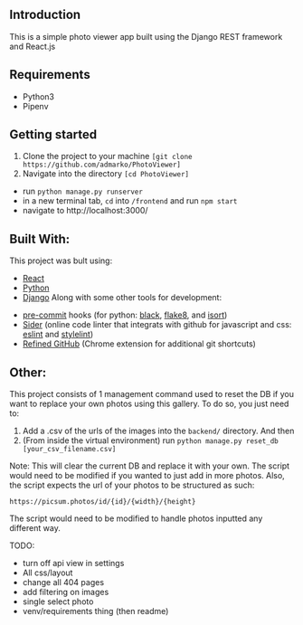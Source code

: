 ## Introduction

This is a simple photo viewer app built using the Django REST framework and React.js

## Requirements
* Python3
* Pipenv


## Getting started
1. Clone the project to your machine ```[git clone https://github.com/admarko/PhotoViewer]```
2. Navigate into the directory ```[cd PhotoViewer]```

- run `python manage.py runserver`
- in a new terminal tab, `cd` into `/frontend` and run `npm start`
- navigate to http://localhost:3000/

## Built With:
This project was bult using:
* [React](https://reactjs.org)
* [Python](https://www.python.org/)
* [Django](http://djangoproject.org/)
Along with some other tools for development:
- [pre-commit](https://pre-commit.com/) hooks (for python: [black](https://github.com/psf/black), [flake8](https://flake8.pycqa.org/en/latest/), and [isort](https://github.com/asottile/seed-isort-config))
- [Sider](https://sider.review/dashboard) (online code linter that integrats with github for javascript and css: [eslint](https://eslint.org/) and [stylelint](https://stylelint.io/))
- [Refined GitHub](https://github.com/sindresorhus/refined-github) (Chrome extension for additional git shortcuts)

## Other:

This project consists of 1 management command used to reset the DB if you want to replace your own photos using this gallery. To do so, you just need to:
1. Add a .csv of the urls of the images into the `backend/` directory. And then
2. (From inside the virtual environment) run `python manage.py reset_db [your_csv_filename.csv]`

Note: This will clear the current DB and replace it with your own. The script would need to be modified if you wanted to just add in more photos. Also, the script expects the url of your photos to be structured as such:
```
https://picsum.photos/id/{id}/{width}/{height}
```
The script would need to be modified to handle photos inputted any different way.

TODO:
- turn off api view in settings
- All css/layout
- change all 404 pages
- add filtering on images
- single select photo
- venv/requirements thing (then readme)
